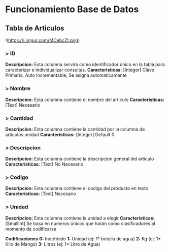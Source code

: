 # Funcionamiento Base de Datos

## Tabla de Articulos
!(https://i.imgur.com/MCebcZt.png)
### > ID

**Descripcion:** Esta columna servirá como identificador único en la tabla para caracterizar e individualizar consultas. 
**Características:** [Integer] Clave Primaria, Auto Incrementable, Se asigna automaticamente


### > Nombre

**Descripcion:** Esta columna contiene el nombre del articulo
**Características:** [Text] Necesario


### > Cantidad

**Descripcion:** Esta columna contiene la cantidad por la columna de articulos.unidad
**Características:** [Integer] Default 0


### > Descripcion

**Descripcion:** Esta columna contiene la descripcion general del articulo
**Características:** [Text] No Necesario


### > Codigo

**Descripcion:** Esta columna contiene el codigo del producto en texto
**Características:** [Text] Necesario


### > Unidad

**Descripcion:** Esta columna contiene la unidad a elegir
**Características:** [SmallInt] Se basa en numeros únicos que harán como clasificadores al momento de codificarse

**Codificaciones**
**0:** Indefinido
**1:** Unidad (ej: 1* botella de agua)
**2:** Kg (ej: 1* Kilo de Mango)
**3:** Litros (ej: 1* Litro de Agua)